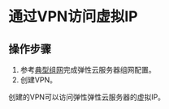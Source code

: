 # 通过VPN访问虚拟IP<a name="zh-cn_topic_0097599260"></a>

## 操作步骤<a name="section18255124583417"></a>

1.  参考[典型组网](虚拟IP简介.md#zh-cn_topic_0095139658_section4160174715811)完成弹性云服务器组网配置。
2.  创建VPN。

创建的VPN可以访问弹性弹性云服务器的虚拟IP。

